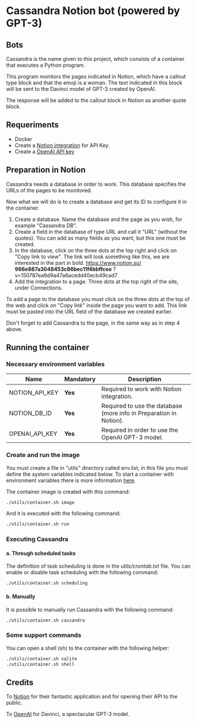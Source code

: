 # Cassandra Notion bot (powered by GPT-3)

## Bots
Cassandra is the name given to this project, which consists of a container that executes a Python program.

This program monitors the pages indicated in Notion, which have a callout type block and that the emoji is a woman. The text indicated in this block will be sent to the Davinci model of GPT-3 created by OpenAI.

The response will be added to the callout block in Notion as another quote block.


## Requeriments
- Docker
- Create a [Notion integration](https://www.notion.so/my-integrations) for API Key.
- Create a [OpenAI API key](https://beta.openai.com/account/api-keys)


## Preparation in Notion
Cassandra needs a database in order to work. This database specifies the URLs of the pages to be monitored.

Now what we will do is to create a database and get its ID to configure it in the container.

1. Create a database. Name the database and the page as you wish, for example "Cassandra DB".
2. Create a field in the database of type URL and call it "URL" (without the quotes). You can add as many fields as you want, but this one must be created.
3. In the database, click on the three dots at the top right and click on "Copy link to view". The link will look something like this, we are interested in the part in bold. https://www.notion.so/ **966e887a3048453c86bec11f4bbffcee** ?v=150787ea6d9a47a6acedd40ecb49cad7
4. Add the integration to a page. Three dots at the top right of the site, under Connections.

To add a page to the database you must click on the three dots at the top of the web and click on "Copy link" inside the page you want to add. This link must be pasted into the URL field of the database we created earlier.

Don't forget to add Cassandra to the page, in the same way as in step 4 above.


## Running the container

### Necessary environment variables
| Name                        | Mandatory | Description                                                               |
| --------------------------- | --------- | --------------------------------------------------------------------------|
| NOTION_API_KEY              | **Yes**   | Required to work with Notion integration.                                 |
| NOTION_DB_ID                | **Yes**   | Required to use the database (more info in Preparation in Notion).        |
| OPENAI_API_KEY              | **Yes**   | Required in order to use the OpenAI GPT-3 model.                          |


### Create and run the image
You must create a file in "utils" directory called env.list, in this file you must define the system variables indicated below. To start a container with environment variables there is more information [here](https://docs.docker.com/engine/reference/commandline/run/#set-environment-variables--e---env---env-file).

The container image is created with this command:
```bash
./utils/container.sh image
```

And it is executed with the following command:
```bash
./utils/container.sh run
```


### Executing Cassandra

#### a. Through scheduled tasks
The definition of task scheduling is done in the _utils/crontab.txt_ file.
You can enable or disable task scheduling with the following command:
```bash
./utils/container.sh scheduling
```

#### b. Manually
It is possible to manually run Cassandra with the following command:
```bash
./utils/container.sh cassandra
```

### Some support commands

You can open a shell (sh) to the container with the following helper:
```bash
./utils/container.sh sqlite
./utils/container.sh shell
```


## Credits
To [Notion](https://www.notion.so/) for their fantastic application and for opening their API to the public.

To [OpenAI](https://openai.com/) for Davinci, a spectacular GPT-3 model.